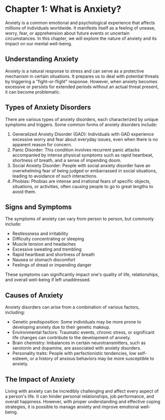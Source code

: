 Chapter 1: What is Anxiety?
===========================

Anxiety is a common emotional and psychological experience that affects millions of individuals worldwide. It manifests itself as a feeling of unease, worry, fear, or apprehension about future events or uncertain circumstances. In this chapter, we will explore the nature of anxiety and its impact on our mental well-being.

Understanding Anxiety
---------------------

Anxiety is a natural response to stress and can serve as a protective mechanism in certain situations. It prepares us to deal with potential threats by triggering a "fight-or-flight" response. However, when anxiety becomes excessive or persists for extended periods without an actual threat present, it can become problematic.

Types of Anxiety Disorders
--------------------------

There are various types of anxiety disorders, each characterized by unique symptoms and triggers. Some common forms of anxiety disorders include:

1. Generalized Anxiety Disorder (GAD): Individuals with GAD experience excessive worry and fear about everyday issues, even when there is no apparent reason for concern.
2. Panic Disorder: This condition involves recurrent panic attacks accompanied by intense physical symptoms such as rapid heartbeat, shortness of breath, and a sense of impending doom.
3. Social Anxiety Disorder: People with social anxiety disorder have an overwhelming fear of being judged or embarrassed in social situations, leading to avoidance of such interactions.
4. Phobias: Phobias are intense and irrational fears of specific objects, situations, or activities, often causing people to go to great lengths to avoid them.

Signs and Symptoms
------------------

The symptoms of anxiety can vary from person to person, but commonly include:

* Restlessness and irritability
* Difficulty concentrating or sleeping
* Muscle tension and headaches
* Excessive sweating and trembling
* Rapid heartbeat and shortness of breath
* Nausea or stomach discomfort
* Feelings of dread or impending danger

These symptoms can significantly impact one's quality of life, relationships, and overall well-being if left unaddressed.

Causes of Anxiety
-----------------

Anxiety disorders can arise from a combination of various factors, including:

* Genetic predisposition: Some individuals may be more prone to developing anxiety due to their genetic makeup.
* Environmental factors: Traumatic events, chronic stress, or significant life changes can contribute to the development of anxiety.
* Brain chemistry: Imbalances in certain neurotransmitters, such as serotonin and dopamine, are associated with anxiety disorders.
* Personality traits: People with perfectionistic tendencies, low self-esteem, or a history of anxious behaviors may be more susceptible to anxiety.

The Impact of Anxiety
---------------------

Living with anxiety can be incredibly challenging and affect every aspect of a person's life. It can hinder personal relationships, job performance, and overall happiness. However, with proper understanding and effective coping strategies, it is possible to manage anxiety and improve emotional well-being.
